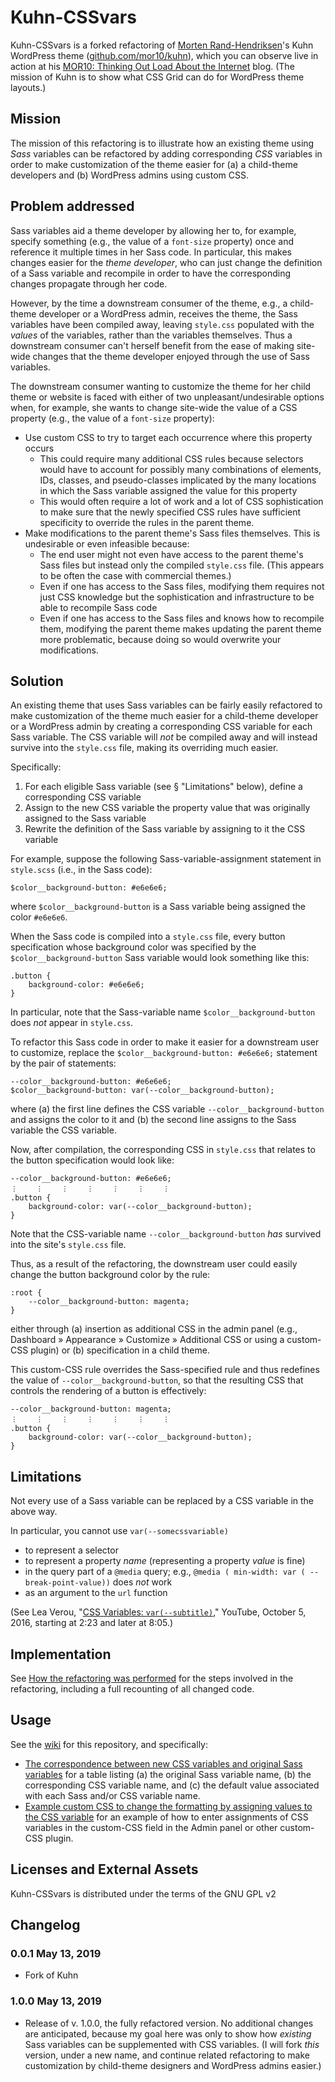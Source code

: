# Kuhn-CSSvars

Kuhn-CSSvars is a forked refactoring of [Morten Rand-Hendriksen](https://mor10.com)'s Kuhn WordPress theme ([github.com/mor10/kuhn](https://github.com/mor10/kuhn)), which you can observe live in action at his [MOR10: Thinking Out Load About the Internet](https://mor10.com) blog. (The mission of Kuhn is to show what CSS Grid can do for WordPress theme layouts.)

## Mission
The mission of this refactoring is to illustrate how an existing theme using *Sass* variables can be refactored by adding corresponding *CSS* variables in order to make customization of the theme easier for (a) a child-theme developers and (b) WordPress admins using custom CSS.

## Problem addressed
Sass variables aid a theme developer by allowing her to, for example, specify something (e.g., the value of a `font-size` property) once and reference it multiple times in her Sass code. In particular, this makes changes easier for the *theme developer*, who can just change the definition of a Sass variable and recompile in order to have the corresponding changes propagate through her code.

However, by the time a downstream consumer of the theme, e.g., a child-theme developer or a WordPress admin, receives the theme, the Sass variables have been compiled away, leaving `style.css` populated with the *values* of the variables, rather than the variables themselves. Thus a downstream consumer can't herself benefit from the ease of making site-wide changes that the theme developer enjoyed through the use of Sass variables.

The downstream consumer wanting to customize the theme for her child theme or website is faced with either of two unpleasant/undesirable options when, for example, she wants to change site-wide the value of a CSS property (e.g., the value of a `font-size` property):
- Use custom CSS to try to target each occurrence where this property occurs
  - This could require many additional CSS rules because selectors would have to account for possibly many combinations of elements, IDs, classes, and pseudo-classes implicated by the many locations in which the Sass variable assigned the value for this property
  - This would often require a lot of work and a lot of CSS sophistication to make sure that the newly specified CSS rules have sufficient specificity to override the rules in the parent theme.
- Make modifications to the parent theme's Sass files themselves. This is undesirable or even infeasible because:
  - The end user might not even have access to the parent theme's Sass files but instead only the compiled `style.css` file. (This appears to be often the case with commercial themes.)
  - Even if one has access to the Sass files, modifying them requires not just CSS knowledge but the sophistication and infrastructure to be able to recompile Sass code
  - Even if one has access to the Sass files and knows how to recompile them, modifying the parent theme makes updating the parent theme more problematic, because doing so would overwrite your modifications.

## Solution
An existing theme that uses Sass variables can be fairly easily refactored to make customization of the theme much easier for a child-theme developer or a WordPress admin by creating a corresponding CSS variable for each Sass variable. The CSS variable will *not* be compiled away and will instead survive into the `style.css` file, making its overriding much easier.

Specifically:
1. For each eligible Sass variable (see § "Limitations" below), define a corresponding CSS variable
2. Assign to the new CSS variable the property value that was originally assigned to the Sass variable
3. Rewrite the definition of the Sass variable by assigning to it the CSS variable

For example, suppose the following Sass-variable-assignment statement in `style.scss` (i.e., in the Sass code):
```
$color__background-button: #e6e6e6;
```
where `$color__background-button` is a Sass variable being assigned the color `#e6e6e6`.

When the Sass code is compiled into a `style.css` file, every button specification whose background color was specified by the `$color__background-button` Sass variable would look something like this:
```
.button {
    background-color: #e6e6e6;
}
```
In particular, note that the Sass-variable name `$color__background-button` does *not* appear in `style.css`.

To refactor this Sass code in order to make it easier for a downstream user to customize, replace the `$color__background-button: #e6e6e6;` statement by the pair of statements:
```
--color__background-button: #e6e6e6;
$color__background-button: var(--color__background-button);
```
where (a) the first line defines the CSS variable `--color__background-button` and assigns the color to it and (b) the second line assigns to the Sass variable the CSS variable.

Now, after compilation, the corresponding CSS in `style.css` that relates to the button specification would look like:
```
--color__background-button: #e6e6e6;
︙    ︙    ︙    ︙    ︙    ︙    ︙
.button {
    background-color: var(--color__background-button);
}
```
Note that the CSS-variable name `--color__background-button` *has* survived into the site's `style.css` file.

Thus, as a result of the refactoring, the downstream user could easily change the button background color by the rule:
```
:root {
    --color__background-button: magenta;
}
```
either through (a) insertion as additional CSS in the admin panel (e.g., Dashboard » Appearance » Customize » Additional CSS or using a custom-CSS plugin) or (b) specification in a child theme.

This custom-CSS rule overrides the Sass-specified rule and thus redefines the value of `--color__background-button`, so that the resulting CSS that controls the rendering of a button is effectively:
```
--color__background-button: magenta;
︙    ︙    ︙    ︙    ︙    ︙    ︙
.button {
    background-color: var(--color__background-button);
}
```

## Limitations
Not every use of a Sass variable can be replaced by a CSS variable in the above way.

In particular, you cannot use `var(--somecssvariable)`
- to represent a selector
- to represent a property *name* (representing a property *value* is fine)
- in the query part of a `@media` query; e.g., `@media ( min-width: var ( -- break-point-value))` does *not* work
- as an argument to the `url` function

(See Lea Verou, "[CSS Variables: `var(--subtitle)`,](https://www.youtube.com/watch?v=2an6-WVPuJU)" YouTube, October 5, 2016, starting at 2:23 and later at 8:05.)

## Implementation
See [How the refactoring was performed](https://github.com/jimratliff/kuhn-cssvars/wiki/How-the-refactoring-was-performed) for the steps involved in the refactoring, including a full recounting of all changed code.

## Usage
See the [wiki](https://github.com/jimratliff/kuhn-cssvars/wiki) for this repository, and specifically:
- [The correspondence between new CSS variables and original Sass variables](https://github.com/jimratliff/kuhn-cssvars/wiki/The-correspondence-between-new-CSS-variables-and-original-Sass-variables) for a table listing (a) the original Sass variable name, (b) the corresponding CSS variable name, and (c) the default value associated with each Sass and/or CSS variable name.
- [Example custom CSS to change the formatting by assigning values to the CSS variable](https://github.com/jimratliff/kuhn-cssvars/wiki/Example-custom-CSS-to-change-the-formatting-by-assigning-values-to-the-CSS-variable) for an example of how to enter assignments of CSS variables in the custom-CSS field in the Admin panel or other custom-CSS plugin.


## Licenses and External Assets
Kuhn-CSSvars is distributed under the terms of the GNU GPL v2

## Changelog

### 0.0.1 May 13, 2019
- Fork of Kuhn

### 1.0.0 May 13, 2019
- Release of v. 1.0.0, the fully refactored version. No additional changes are anticipated, because my goal here was only to show how *existing* Sass variables can be supplemented with CSS variables. (I will fork *this* version, under a new name, and continue related refactoring to make customization by child-theme designers and WordPress admins easier.)



